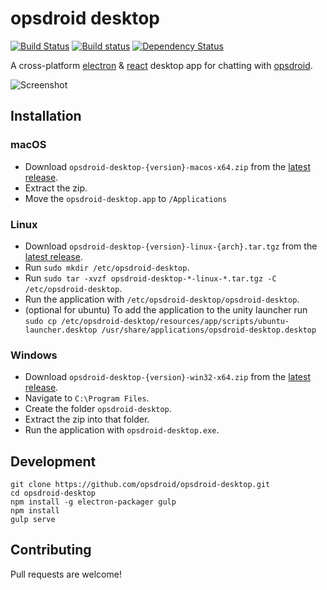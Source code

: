 # opsdroid desktop

[![Build Status](https://travis-ci.org/opsdroid/opsdroid-desktop.svg?branch=master)](https://travis-ci.org/opsdroid/opsdroid-desktop)
[![Build status](https://ci.appveyor.com/api/projects/status/j9hqh7ochim54mtf?svg=true)](https://ci.appveyor.com/project/jacobtomlinson/opsdroid-desktop)
[![Dependency Status](https://dependencyci.com/github/opsdroid/opsdroid-desktop/badge)](https://dependencyci.com/github/opsdroid/opsdroid-desktop)

A cross-platform [electron](https://electron.atom.io/) & [react](https://facebook.github.io/react/) desktop app for chatting with [opsdroid](https://github.com/opsdroid/opsdroid).

![Screenshot](https://cloud.githubusercontent.com/assets/1610850/26456456/05656b04-4165-11e7-9f7c-71ccab7e7b14.png)

## Installation

### macOS

- Download `opsdroid-desktop-{version}-macos-x64.zip` from the [latest release](https://github.com/opsdroid/opsdroid-desktop/releases/latest).
- Extract the zip.
- Move the `opsdroid-desktop.app` to `/Applications`

### Linux
- Download `opsdroid-desktop-{version}-linux-{arch}.tar.tgz` from the [latest release](https://github.com/opsdroid/opsdroid-desktop/releases/latest).
- Run `sudo mkdir /etc/opsdroid-desktop`.
- Run `sudo tar -xvzf opsdroid-desktop-*-linux-*.tar.tgz -C /etc/opsdroid-desktop`.
- Run the application with `/etc/opsdroid-desktop/opsdroid-desktop`.
- (optional for ubuntu) To add the application to the unity launcher run `sudo cp /etc/opsdroid-desktop/resources/app/scripts/ubuntu-launcher.desktop /usr/share/applications/opsdroid-desktop.desktop`

### Windows
- Download `opsdroid-desktop-{version}-win32-x64.zip` from the [latest release](https://github.com/opsdroid/opsdroid-desktop/releases/latest).
- Navigate to `C:\Program Files`.
- Create the folder `opsdroid-desktop`.
- Extract the zip into that folder.
- Run the application with `opsdroid-desktop.exe`.

## Development

```
git clone https://github.com/opsdroid/opsdroid-desktop.git
cd opsdroid-desktop
npm install -g electron-packager gulp
npm install
gulp serve
```

## Contributing

Pull requests are welcome!
